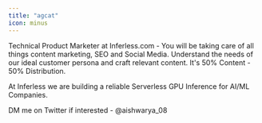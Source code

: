 ```yaml
---
title: "agcat"
icon: minus
---
```

Technical Product Marketer at Inferless.com - You will be taking care of all things content marketing, SEO and Social Media. Understand the needs of our ideal customer persona and craft relevant content. It&#x27;s 50% Content - 50% Distribution.

At Inferless we are building a reliable Serverless GPU Inference for AI&#x2F;ML Companies.

DM me on Twitter if interested - @aishwarya_08
